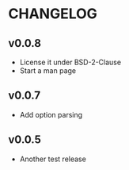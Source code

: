 # CHANGELOG

## v0.0.8

- License it under BSD-2-Clause
- Start a man page

## v0.0.7

- Add option parsing

## v0.0.5

- Another test release
